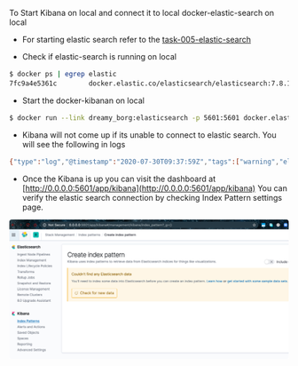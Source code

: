 To Start Kibana on local and connect it to local docker-elastic-search on local

- For starting elastic search refer to the [task-005-elastic-search](../task-005-elastic-search)

- Check if elastic-search is running on local
```bash
$ docker ps | egrep elastic                                 
7fc9a4e5361c        docker.elastic.co/elasticsearch/elasticsearch:7.8.1   "/tini -- /usr/local…"   7 minutes ago       Up 7 minutes        0.0.0.0:9200->9200/tcp, 0.0.0.0:9300->9300/tcp   docker run --link dreamy_borg:elasticsearch -p 5601:5601 docker.elastic.co/kibana/kibana:7.8.1
```


- Start the docker-kibanan on local
```bash
$ docker run --link dreamy_borg:elasticsearch -p 5601:5601 docker.elastic.co/kibana/kibana:7.8.1
```


- Kibana will not come up if its unable to connect to elastic search. You will see the following in logs
```bash
{"type":"log","@timestamp":"2020-07-30T09:37:59Z","tags":["warning","elasticsearch","admin"],"pid":7,"message":"Unable to revive connection: http://elasticsearch:9200/"}
``` 

- Once the Kibana is up you can visit the dashboard at [http://0.0.0.0:5601/app/kibana](http://0.0.0.0:5601/app/kibana)
  You can verify the elastic search connection by checking Index Pattern settings page.
  
![](ReadMe_images/kibana-dashboard.png)